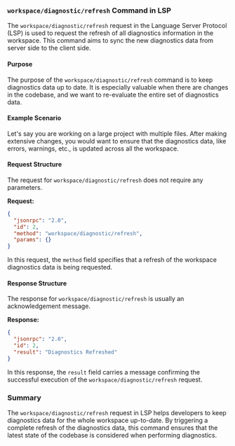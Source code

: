### `workspace/diagnostic/refresh` Command in LSP

The `workspace/diagnostic/refresh` request in the Language Server Protocol (LSP) is used to request the refresh of all diagnostics information in the workspace. This command aims to sync the new diagnostics data from server side to the client side.

#### Purpose

The purpose of the `workspace/diagnostic/refresh` command is to keep diagnostics data up to date. It is especially valuable when there are changes in the codebase, and we want to re-evaluate the entire set of diagnostics data.

#### Example Scenario

Let's say you are working on a large project with multiple files. After making extensive changes, you would want to ensure that the diagnostics data, like errors, warnings, etc., is updated across all the workspace. 

#### Request Structure

The request for `workspace/diagnostic/refresh` does not require any parameters.

**Request:**

```json
{
  "jsonrpc": "2.0",
  "id": 2,
  "method": "workspace/diagnostic/refresh",
  "params": {}
}
```

In this request, the `method` field specifies that a refresh of the workspace diagnostics data is being requested.

#### Response Structure

The response for `workspace/diagnostic/refresh` is usually an acknowledgement message.

**Response:**

```json
{
  "jsonrpc": "2.0",
  "id": 2,
  "result": "Diagnostics Refreshed"
}
```

In this response, the `result` field carries a message confirming the successful execution of the `workspace/diagnostic/refresh` request.

### Summary

The `workspace/diagnostic/refresh` request in LSP helps developers to keep diagnostics data for the whole workspace up-to-date. By triggering a complete refresh of the diagnostics data, this command ensures that the latest state of the codebase is considered when performing diagnostics.